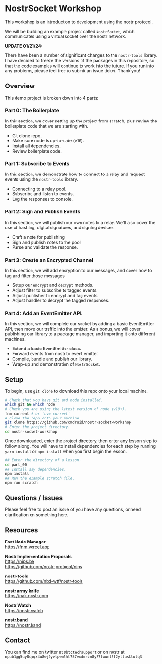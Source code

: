 # NostrSocket Workshop

This workshop is an introduction to development using the nostr protocol.

We will be building an example project called `NostrSocket`, which communicates using a virtual socket over the nostr network.

**UPDATE 01/21/24:**  

There have been a number of significant changes to the `nostr-tools` library. I have decided to freeze the versions of the packages in this repository, so that the code examples will continue to work into the future. If you run into any problems, please feel free to submit an issue ticket. Thank you!

## Overview

This demo project is broken down into 4 parts:

### Part 0: The Boilerplate

In this section, we cover setting up the project from scratch, plus review the boilerplate code that we are starting with.

 * Git clone repo.
 * Make sure node is up-to-date (v19).
 * Install all dependencies.
 * Review boilerplate code.

### Part 1: Subscribe to Events

In this section, we demonstrate how to connect to a relay and request events using the `nostr-tools` library.

 * Connecting to a relay pool.
 * Subscribe and listen to events.
 * Log the responses to console.

### Part 2: Sign and Publish Events

In this section, we will publish our own notes to a relay. We'll also cover the use of hashing, digital signatures, and signing devices.
 * Craft a note for publishing.
 * Sign and publish notes to the pool.
 * Parse and validate the response.

### Part 3: Create an Encrypted Channel

In this section, we will add encryption to our messages, and cover how to tag and filter those messages.

 * Setup our `encrypt` and `decrypt` methods. 
 * Adjust filter to subscribe to tagged events.
 * Adjust publisher to encrypt and tag events.
 * Adjust handler to decrypt the tagged responses.

### Part 4: Add an EventEmitter API.

In this section, we will complete our socket by adding a basic EventEmitter API, then move our traffic into the emitter. As a bonus, we will cover publishing our library to a package manager, and importing it onto different machines.

 * Extend a basic EventEmitter class.
 * Forward events from nostr to event emitter.
 * Compile, bundle and publish our library.
 * Wrap-up and demonstration of `NostrSocket`.

## Setup

To begin, use `git clone` to download this repo onto your local machine.

```bash
# Check that you have git and node installed.
which git && which node
# Check you are using the latest version of node (v19+).
fnm current # or `nvm current`
# Clone the repo onto your machine.
git clone https://github.com/cmdruid/nostr-socket-workshop
# Enter the project directory.
cd nostr-socket-workshop
```

Once downloaded, enter the project directory, then enter any lesson step to follow along. You will have to install dependencies for each step by running `yarn install` or `npm install` when you first begin the lesson.

```bash
## Enter the directory of a lesson.
cd part_00
## Install any dependencies.
npm install
## Run the example scratch file.
npm run scratch
```

## Questions / Issues

Please feel free to post an issue of you have any questions, or need clarification on something here.

## Resources

**Fast Node Manager**  
https://fnm.vercel.app  

**Nostr Implementation Proposals**  
https://nips.be  
https://github.com/nostr-protocol/nips  

**nostr-tools**  
https://github.com/nbd-wtf/nostr-tools

**nostr army knife**  
https://nak.nostr.com

**Nostr Watch**  
https://nostr.watch  

**nostr.band**  
https://nostr.band  

## Contact

You can find me on twitter at `@btctechsupport` or on nostr at `npub1gg5uy8cpqx4u8wj9yvlpwm5ht757vudmrzn8y27lwunt5f2ytlusklulq3`
